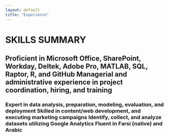```yaml
---
layout: default
title: "Experience"
---
```


<body>
<h1> SKILLS SUMMARY</h1> 
  
  
<h2>Proficient in Microsoft Office, SharePoint, Workday, Deltek, Adobe Pro, MATLAB, SQL, Raptor, R, and GitHub 	Managerial and administrative experience in project coordination, hiring, and training</h2>

<h3>Expert in data analysis, preparation, modeling, evaluation, and deployment                      
Skilled in content/web development, and executing marketing campaigns
Identify, collect, and analyze datasets utilizing Google Analytics   
  Fluent in Farsi (native) and Arabic</h3>


</body>


